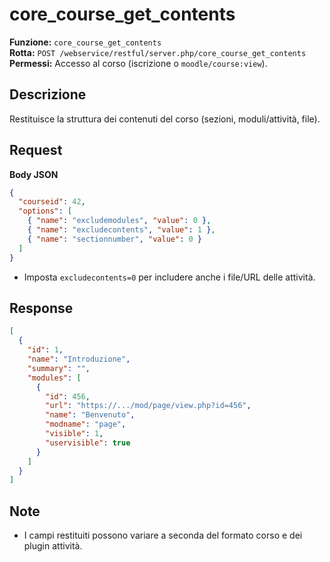 # core_course_get_contents

**Funzione:** `core_course_get_contents`  
**Rotta:** `POST /webservice/restful/server.php/core_course_get_contents`  
**Permessi:** Accesso al corso (iscrizione o `moodle/course:view`).

## Descrizione
Restituisce la struttura dei contenuti del corso (sezioni, moduli/attività, file).

## Request
**Body JSON**
```json
{
  "courseid": 42,
  "options": [
    { "name": "excludemodules", "value": 0 },
    { "name": "excludecontents", "value": 1 },
    { "name": "sectionnumber", "value": 0 }
  ]
}
```
- Imposta `excludecontents=0` per includere anche i file/URL delle attività.

## Response
```json
[
  {
    "id": 1,
    "name": "Introduzione",
    "summary": "",
    "modules": [
      {
        "id": 456,
        "url": "https://.../mod/page/view.php?id=456",
        "name": "Benvenuto",
        "modname": "page",
        "visible": 1,
        "uservisible": true
      }
    ]
  }
]
```

## Note
- I campi restituiti possono variare a seconda del formato corso e dei plugin attività.
